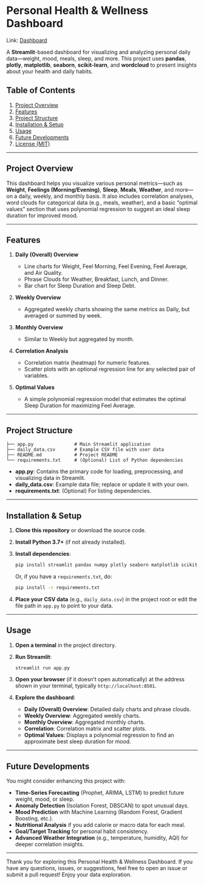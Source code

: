 # Personal Health & Wellness Dashboard

Link: [Dashboard](https://daily-wellness-dashboard.streamlit.app/)

A **Streamlit**-based dashboard for visualizing and analyzing personal daily data—weight, mood, meals, sleep, and more. This project uses **pandas**, **plotly**, **matplotlib**, **seaborn**, **scikit-learn**, and **wordcloud** to present insights about your health and daily habits.

## Table of Contents

1. [Project Overview](https://chatgpt.com/c/67888c4b-bbc4-800d-99d4-f73c88385192#project-overview)
2. [Features](https://chatgpt.com/c/67888c4b-bbc4-800d-99d4-f73c88385192#features)
3. [Project Structure](https://chatgpt.com/c/67888c4b-bbc4-800d-99d4-f73c88385192#project-structure)
4. [Installation & Setup](https://chatgpt.com/c/67888c4b-bbc4-800d-99d4-f73c88385192#installation--setup)
5. [Usage](https://chatgpt.com/c/67888c4b-bbc4-800d-99d4-f73c88385192#usage)
6. [Future Developments](https://chatgpt.com/c/67888c4b-bbc4-800d-99d4-f73c88385192#future-developments)
7. [License (MIT)](https://chatgpt.com/c/67888c4b-bbc4-800d-99d4-f73c88385192#license-mit)

---

## Project Overview

This dashboard helps you visualize various personal metrics—such as **Weight**, **Feelings (Morning/Evening)**, **Sleep**, **Meals**, **Weather**, and more—on a daily, weekly, and monthly basis. It also includes correlation analyses, word clouds for categorical data (e.g., meals, weather), and a basic “optimal values” section that uses polynomial regression to suggest an ideal sleep duration for improved mood.

---

## Features

1. **Daily (Overall) Overview**
    
    - Line charts for Weight, Feel Morning, Feel Evening, Feel Average, and Air Quality.
    - Phrase Clouds for Weather, Breakfast, Lunch, and Dinner.
    - Bar chart for Sleep Duration and Sleep Debt.
2. **Weekly Overview**
    
    - Aggregated weekly charts showing the same metrics as Daily, but averaged or summed by week.
3. **Monthly Overview**
    
    - Similar to Weekly but aggregated by month.
4. **Correlation Analysis**
    
    - Correlation matrix (heatmap) for numeric features.
    - Scatter plots with an optional regression line for any selected pair of variables.
5. **Optimal Values**
    
    - A simple polynomial regression model that estimates the optimal Sleep Duration for maximizing Feel Average.

---

## Project Structure

```
├── app.py               # Main Streamlit application
├── daily_data.csv       # Example CSV file with user data
├── README.md            # Project README
└── requirements.txt     # (Optional) List of Python dependencies
```

- **app.py**: Contains the primary code for loading, preprocessing, and visualizing data in Streamlit.
- **daily_data.csv**: Example data file; replace or update it with your own.
- **requirements.txt**: (Optional) For listing dependencies.

---

## Installation & Setup

1. **Clone this repository** or download the source code.
    
2. **Install Python 3.7+** (if not already installed).
    
3. **Install dependencies**:
    
    ```bash
    pip install streamlit pandas numpy plotly seaborn matplotlib scikit-learn wordcloud
    ```
    
    Or, if you have a `requirements.txt`, do:
    
    ```bash
    pip install -r requirements.txt
    ```
    
4. **Place your CSV data** (e.g., `daily_data.csv`) in the project root or edit the file path in `app.py` to point to your data.
    

---

## Usage

1. **Open a terminal** in the project directory.
    
2. **Run Streamlit**:
    
    ```bash
    streamlit run app.py
    ```
    
3. **Open your browser** (if it doesn’t open automatically) at the address shown in your terminal, typically `http://localhost:8501`.
    
4. **Explore the dashboard**:
    
    - **Daily (Overall) Overview**: Detailed daily charts and phrase clouds.
    - **Weekly Overview**: Aggregated weekly charts.
    - **Monthly Overview**: Aggregated monthly charts.
    - **Correlation**: Correlation matrix and scatter plots.
    - **Optimal Values**: Displays a polynomial regression to find an approximate best sleep duration for mood.

---

## Future Developments

You might consider enhancing this project with:

- **Time-Series Forecasting** (Prophet, ARIMA, LSTM) to predict future weight, mood, or sleep.
- **Anomaly Detection** (Isolation Forest, DBSCAN) to spot unusual days.
- **Mood Prediction** with Machine Learning (Random Forest, Gradient Boosting, etc.).
- **Nutritional Analysis** if you add calorie or macro data for each meal.
- **Goal/Target Tracking** for personal habit consistency.
- **Advanced Weather Integration** (e.g., temperature, humidity, AQI) for deeper correlation insights.
---

Thank you for exploring this Personal Health & Wellness Dashboard. If you have any questions, issues, or suggestions, feel free to open an issue or submit a pull request! Enjoy your data exploration.